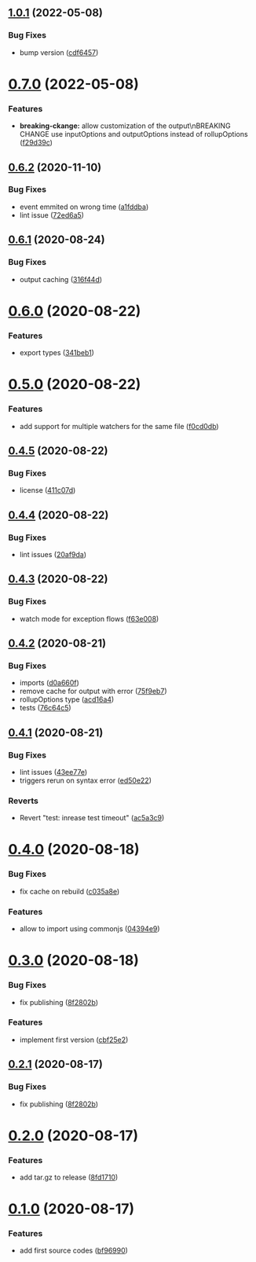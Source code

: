 ## [1.0.1](https://github.com/lmarqs/cypress-rollup-preprocessor/compare/v1.0.0...v1.0.1) (2022-05-08)


### Bug Fixes

* bump version ([cdf6457](https://github.com/lmarqs/cypress-rollup-preprocessor/commit/cdf6457fc4a19927f3c5a8b8804961b89d2cb76c))

# [0.7.0](https://github.com/lmarqs/cypress-rollup-preprocessor/compare/v0.6.2...v0.7.0) (2022-05-08)


### Features

* **breaking-ckange:** allow customization of the output\nBREAKING CHANGE use inputOptions and outputOptions instead of rollupOptions ([f29d39c](https://github.com/lmarqs/cypress-rollup-preprocessor/commit/f29d39cd43e512819755245f4187fc96c89058ff))

## [0.6.2](https://github.com/lmarqs/cypress-rollup-preprocessor/compare/v0.6.1...v0.6.2) (2020-11-10)


### Bug Fixes

* event emmited on wrong time ([a1fddba](https://github.com/lmarqs/cypress-rollup-preprocessor/commit/a1fddbae1b9a2012b3cdd61055be04c60319487b))
* lint issue ([72ed6a5](https://github.com/lmarqs/cypress-rollup-preprocessor/commit/72ed6a56b9ef800bc0a7c9a0f6b94b24b46e4f75))

## [0.6.1](https://github.com/lmarqs/cypress-rollup-preprocessor/compare/v0.6.0...v0.6.1) (2020-08-24)


### Bug Fixes

* output caching ([316f44d](https://github.com/lmarqs/cypress-rollup-preprocessor/commit/316f44dccda34476650187341c366cd0618d1551))

# [0.6.0](https://github.com/lmarqs/cypress-rollup-preprocessor/compare/v0.5.0...v0.6.0) (2020-08-22)


### Features

* export types ([341beb1](https://github.com/lmarqs/cypress-rollup-preprocessor/commit/341beb10f82f79068d0ba37139428d59165a9c6f))

# [0.5.0](https://github.com/lmarqs/cypress-rollup-preprocessor/compare/v0.4.5...v0.5.0) (2020-08-22)


### Features

* add support for multiple watchers for the same file ([f0cd0db](https://github.com/lmarqs/cypress-rollup-preprocessor/commit/f0cd0dbadcfd028c068451660e7c469c0761472b))

## [0.4.5](https://github.com/lmarqs/cypress-rollup-preprocessor/compare/v0.4.4...v0.4.5) (2020-08-22)


### Bug Fixes

* license ([411c07d](https://github.com/lmarqs/cypress-rollup-preprocessor/commit/411c07da60ac7b0adb14a5630de57e8edb57dd1d))

## [0.4.4](https://github.com/lmarqs/cypress-rollup-preprocessor/compare/v0.4.3...v0.4.4) (2020-08-22)


### Bug Fixes

* lint issues ([20af9da](https://github.com/lmarqs/cypress-rollup-preprocessor/commit/20af9da7a70c2720af040660023b4b9bcfee808c))

## [0.4.3](https://github.com/lmarqs/cypress-rollup-preprocessor/compare/v0.4.2...v0.4.3) (2020-08-22)


### Bug Fixes

* watch mode for exception flows ([f63e008](https://github.com/lmarqs/cypress-rollup-preprocessor/commit/f63e0083abf433ef9a22f87f0a215eba1dc49439))

## [0.4.2](https://github.com/lmarqs/cypress-rollup-preprocessor/compare/v0.4.1...v0.4.2) (2020-08-21)


### Bug Fixes

* imports ([d0a660f](https://github.com/lmarqs/cypress-rollup-preprocessor/commit/d0a660ff7e618dfd8ec6baf79c12e930231ba5a9))
* remove cache for output with error ([75f9eb7](https://github.com/lmarqs/cypress-rollup-preprocessor/commit/75f9eb7c04028e367ddfa05adb033b06510919f5))
* rollupOptions type ([acd16a4](https://github.com/lmarqs/cypress-rollup-preprocessor/commit/acd16a4dbb9b94fd80e2cd331d95dc20640b8689))
* tests ([76c64c5](https://github.com/lmarqs/cypress-rollup-preprocessor/commit/76c64c534440707134e5a377a0a354dd43da26af))

## [0.4.1](https://github.com/lmarqs/cypress-rollup-preprocessor/compare/v0.4.0...v0.4.1) (2020-08-21)


### Bug Fixes

* lint issues ([43ee77e](https://github.com/lmarqs/cypress-rollup-preprocessor/commit/43ee77e8c5ec84b6f0989ac50cec4451ca2258a0))
* triggers rerun on syntax error ([ed50e22](https://github.com/lmarqs/cypress-rollup-preprocessor/commit/ed50e22feb6d11056e7a41295de18748dd16fdee))


### Reverts

* Revert "test: inrease test timeout" ([ac5a3c9](https://github.com/lmarqs/cypress-rollup-preprocessor/commit/ac5a3c97c4b7e9d3b0ae1b449ce70f2386e0ab6e))

# [0.4.0](https://github.com/lmarqs/cypress-rollup-preprocessor/compare/v0.3.0...v0.4.0) (2020-08-18)


### Bug Fixes

* fix cache on rebuild ([c035a8e](https://github.com/lmarqs/cypress-rollup-preprocessor/commit/c035a8e2c697f4093da9f7a56fb1d750d6d6c0cf))


### Features

* allow to import using commonjs ([04394e9](https://github.com/lmarqs/cypress-rollup-preprocessor/commit/04394e9ff8f947b8560677e15bc66fd7faf10bc2))

# [0.3.0](https://github.com/lmarqs/cypress-rollup-preprocessor/compare/v0.2.0...v0.3.0) (2020-08-18)


### Bug Fixes

* fix publishing ([8f2802b](https://github.com/lmarqs/cypress-rollup-preprocessor/commit/8f2802bf6c038ce001720a4e1d1f3510c7f7b2d2))


### Features

* implement first version ([cbf25e2](https://github.com/lmarqs/cypress-rollup-preprocessor/commit/cbf25e25d4059cadcd9f01b87b23d2af5f39195a))

## [0.2.1](https://github.com/lmarqs/cypress-rollup-preprocessor/compare/v0.2.0...v0.2.1) (2020-08-17)


### Bug Fixes

* fix publishing ([8f2802b](https://github.com/lmarqs/cypress-rollup-preprocessor/commit/8f2802bf6c038ce001720a4e1d1f3510c7f7b2d2))

# [0.2.0](https://github.com/lmarqs/cypress-rollup-preprocessor/compare/v0.1.0...v0.2.0) (2020-08-17)


### Features

* add tar.gz to release ([8fd1710](https://github.com/lmarqs/cypress-rollup-preprocessor/commit/8fd171036999f4be8f20f315cc637220b99a5161))

# [0.1.0](https://github.com/lmarqs/cypress-rollup-preprocessor/compare/v0.0.0...v0.1.0) (2020-08-17)


### Features

* add first source codes ([bf96990](https://github.com/lmarqs/cypress-rollup-preprocessor/commit/bf96990373c3f9160f242dbe8671672107eedf11))
